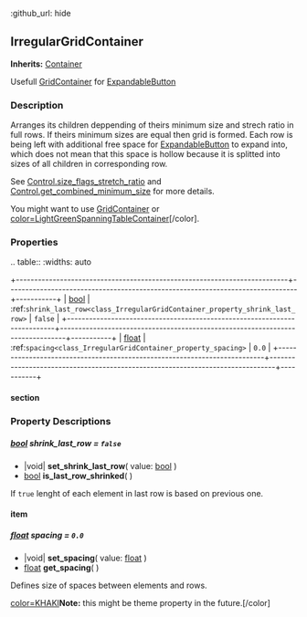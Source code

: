 :github_url: hide

<!---
.. DO NOT EDIT THIS FILE!!!
.. Generated automatically from Godot engine sources.
.. Generator: https://github.com/godotengine/godot/tree/master/doc/tools/make_rst.py.
.. XML source: https://github.com/godotengine/godot/tree/master/Godot-CCP/doc_classes/IrregularGridContainer.xml.

.. _class_IrregularGridContainer:

-->
<a name="TOP"></a>

## IrregularGridContainer

**Inherits:** [Container](https://docs.godotengine.org/en/stable/classes/class_container.html)

Usefull [GridContainer](https://docs.godotengine.org/en/stable/classes/class_gridcontainer.html) for [ExpandableButton](./ExpandableButton.md)

<a name="Description"></a>

### Description

Arranges its children deppending of theirs minimum size and strech ratio in full rows. If theirs minimum sizes are equal then grid is formed. Each row is being left with additional free space for [ExpandableButton](./ExpandableButton.md) to expand into, which does not mean that this space is hollow because it is splitted into sizes of all children in corresponding row. 

See [Control.size_flags_stretch_ratio](https://docs.godotengine.org/en/stable/classes/class_control.html#class_control_member_size_flags_stretch_ratio) and [Control.get_combined_minimum_size](https://docs.godotengine.org/en/stable/classes/class_control.html#class_control_method_get_combined_minimum_size) for more details.

You might want to use [GridContainer](https://docs.godotengine.org/en/stable/classes/class_gridcontainer.html) or [color=LightGreen](https://docs.godotengine.org/en/stable/classes/class_color=lightgreen.html)[SpanningTableContainer](https://github.com/Magodra/SpanningTableContainer)[/color].

<a name="Properties"></a>

### Properties

.. table::
   :widths: auto

   +--------------------------------------------------------------------------+-------------------------------------------------------------------------------+-----------+
   | [bool](https://docs.godotengine.org/en/stable/classes/class_bool.html)   | :ref:`shrink_last_row<class_IrregularGridContainer_property_shrink_last_row>` | ``false`` |
   +--------------------------------------------------------------------------+-------------------------------------------------------------------------------+-----------+
   | [float](https://docs.godotengine.org/en/stable/classes/class_float.html) | :ref:`spacing<class_IrregularGridContainer_property_spacing>`                 | ``0.0``   |
   +--------------------------------------------------------------------------+-------------------------------------------------------------------------------+-----------+

#### section

<a name="PropertyDescriptions"></a>

### Property Descriptions

<a name="[bool](https://docs.godotengine.org/en/stable/classes/class_bool.html) **shrink_last_row** = ``false``"></a>

##### [bool](https://docs.godotengine.org/en/stable/classes/class_bool.html) **shrink_last_row** = ``false``

- |void| **set_shrink_last_row**( value\: [bool](https://docs.godotengine.org/en/stable/classes/class_bool.html) )
- [bool](https://docs.godotengine.org/en/stable/classes/class_bool.html) **is_last_row_shrinked**( )

If ``true`` lenght of each element in last row is based on previous one.

#### item

<a name="[float](https://docs.godotengine.org/en/stable/classes/class_float.html) **spacing** = ``0.0``"></a>

##### [float](https://docs.godotengine.org/en/stable/classes/class_float.html) **spacing** = ``0.0``

- |void| **set_spacing**( value\: [float](https://docs.godotengine.org/en/stable/classes/class_float.html) )
- [float](https://docs.godotengine.org/en/stable/classes/class_float.html) **get_spacing**( )

Defines size of spaces between elements and rows.

[color=KHAKI](https://docs.godotengine.org/en/stable/classes/class_color=khaki.html)**Note:** this might be theme property in the future.[/color]

